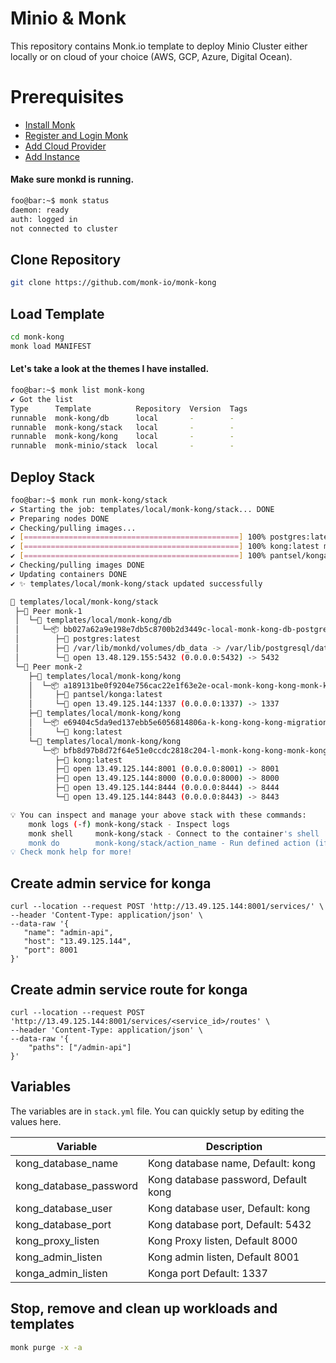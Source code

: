 # Minio & Monk
This repository contains Monk.io template to deploy Minio Cluster either locally or on cloud of your choice (AWS, GCP, Azure, Digital Ocean).

# Prerequisites
- [Install Monk](https://docs.monk.io/docs/get-monk)
- [Register and Login Monk](https://docs.monk.io/docs/acc-and-auth)
- [Add Cloud Provider](https://docs.monk.io/docs/cloud-provider)
- [Add Instance](https://docs.monk.io/docs/multi-cloud)

#### Make sure monkd is running.
```bash
foo@bar:~$ monk status
daemon: ready
auth: logged in
not connected to cluster
```

## Clone Repository
```bash
git clone https://github.com/monk-io/monk-kong
```

## Load Template
```bash
cd monk-kong
monk load MANIFEST
```


#### Let's take a look at the themes I have installed.
```bash
foo@bar:~$ monk list monk-kong
✔ Got the list
Type      Template          Repository  Version  Tags
runnable  monk-kong/db      local       -        -
runnable  monk-kong/stack   local       -        -
runnable  monk-kong/kong    local       -        -
runnable  monk-minio/stack  local       -        -

```

## Deploy Stack
```bash
foo@bar:~$ monk run monk-kong/stack
✔ Starting the job: templates/local/monk-kong/stack... DONE
✔ Preparing nodes DONE
✔ Checking/pulling images...
✔ [================================================] 100% postgres:latest monk-1
✔ [================================================] 100% kong:latest monk-2
✔ [================================================] 100% pantsel/konga:latest monk-2
✔ Checking/pulling images DONE
✔ Updating containers DONE
✔ ✨ templates/local/monk-kong/stack updated successfully

🔩 templates/local/monk-kong/stack
 ├─🧊 Peer monk-1
 │  └─🔩 templates/local/monk-kong/db
 │     └─📦 bb027a62a9e198e7db5c8700b2d3449c-local-monk-kong-db-postgres
 │        ├─🧩 postgres:latest
 │        ├─💾 /var/lib/monkd/volumes/db_data -> /var/lib/postgresql/data
 │        └─🔌 open 13.48.129.155:5432 (0.0.0.0:5432) -> 5432
 └─🧊 Peer monk-2
    ├─🔩 templates/local/monk-kong/kong
    │  └─📦 a189131be0f9204e756cac22e1f63e2e-ocal-monk-kong-kong-monk-konga
    │     ├─🧩 pantsel/konga:latest
    │     └─🔌 open 13.49.125.144:1337 (0.0.0.0:1337) -> 1337
    ├─🔩 templates/local/monk-kong/kong
    │  └─📦 e69404c5da9ed137ebb5e6056814806a-k-kong-kong-kong-migrations-up
    │     └─🧩 kong:latest
    └─🔩 templates/local/monk-kong/kong
       └─📦 bfb8d97b8d72f64e51e0ccdc2818c204-l-monk-kong-kong-monk-kong-app
          ├─🧩 kong:latest
          ├─🔌 open 13.49.125.144:8001 (0.0.0.0:8001) -> 8001
          ├─🔌 open 13.49.125.144:8000 (0.0.0.0:8000) -> 8000
          ├─🔌 open 13.49.125.144:8444 (0.0.0.0:8444) -> 8444
          └─🔌 open 13.49.125.144:8443 (0.0.0.0:8443) -> 8443

💡 You can inspect and manage your above stack with these commands:
	monk logs (-f) monk-kong/stack - Inspect logs
	monk shell     monk-kong/stack - Connect to the container's shell
	monk do        monk-kong/stack/action_name - Run defined action (if exists)
💡 Check monk help for more!
```
 
 ## Create admin service for konga
 ```
 curl --location --request POST 'http://13.49.125.144:8001/services/' \                                                                                                             
--header 'Content-Type: application/json' \
--data-raw '{
    "name": "admin-api",
    "host": "13.49.125.144",
    "port": 8001
}'
```

## Create admin service route for konga
```
curl --location --request POST 'http://13.49.125.144:8001/services/<service_id>/routes' \                                                                  
--header 'Content-Type: application/json' \
--data-raw '{
    "paths": ["/admin-api"]
}'
```


## Variables
The variables are in `stack.yml` file. You can quickly setup by editing the values here.

| Variable                     	| Description                               	|
|------------------------------	|-------------------------------------------	|
| kong_database_name            | Kong database name, Default: kong 	               |
| kong_database_password        | Kong database password, Default kong                     	|
| kong_database_user            | Kong database user, Default: kong                     	|
| kong_database_port            | Kong database port, Default: 5432                     	|
| kong_proxy_listen             | Kong Proxy listen, Default 8000                     	|
| kong_admin_listen               | Kong admin listen, Default 8001                     	|
| konga_admin_listen               | Konga port Default: 1337                     	|



## Stop, remove and clean up workloads and templates

```bash
monk purge -x -a
```